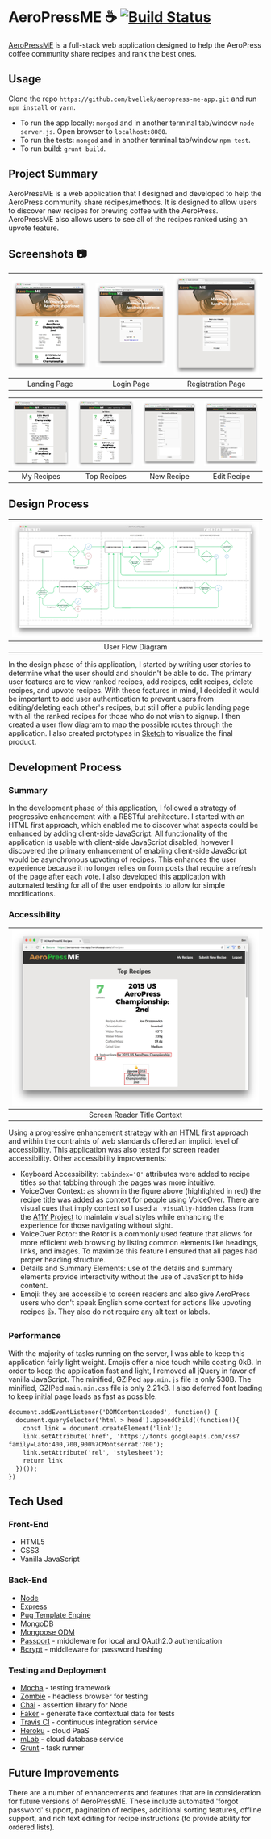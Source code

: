 # AeroPressME ☕️ [![Build Status](https://travis-ci.org/bvellek/aeropress-me-app.svg?branch=master)](https://travis-ci.org/bvellek/aeropress-me-app)

[AeroPressME](https://aeropress-me-app.herokuapp.com) is a full-stack web application designed to help the AeroPress coffee community share recipes and rank the best ones.


## Usage

Clone the repo `https://github.com/bvellek/aeropress-me-app.git` and run `npm install` or `yarn`.

- To run the app locally: `mongod` and in another terminal tab/window `node server.js`. Open browser to `localhost:8080`.
- To run the tests: `mongod` and in another terminal tab/window `npm test`.
- To run build: `grunt build`.


## Project Summary

AeroPressME is a web application that I designed and developed to help the AeroPress community share recipes/methods. It is designed to allow users to discover new recipes for brewing coffee with the AeroPress. AeroPressME also allows users to see all of the recipes ranked using an upvote feature.

## Screenshots 📷

| <img alt="Landing Page" src="https://github.com/bvellek/aeropress-me-app/blob/master/public/img/design/screen-desk-landing.jpg?raw=true" width="350"> | <img alt="Login Page" src="https://github.com/bvellek/aeropress-me-app/blob/master/public/img/design/screen-desk-login.jpg?raw=true" width="350"> | <img alt="Registration Page" src="https://github.com/bvellek/aeropress-me-app/blob/master/public/img/design/screen-desk-registration.jpg?raw=true" width="350"> |
|:---:|:---:|:---:|
| Landing Page | Login Page | Registration Page |


| <img alt="My Recipes Page" src="https://github.com/bvellek/aeropress-me-app/blob/master/public/img/design/screen-desk-myrecipes.jpg?raw=true" width="350"> | <img alt="All Recipes Page" src="https://github.com/bvellek/aeropress-me-app/blob/master/public/img/design/screen-desk-allrecipes.jpg?raw=true" width="350"> | <img alt="New Recipe Page" src="https://github.com/bvellek/aeropress-me-app/blob/master/public/img/design/screen-desk-newrecipe.jpg?raw=true" width="350"> | <img alt="Edit Recipe Page" src="https://github.com/bvellek/aeropress-me-app/blob/master/public/img/design/screen-desk-edit.jpg?raw=true" width="350"> |
|:---:|:---:|:---:|:---:|
| My Recipes | Top Recipes | New Recipe | Edit Recipe |


## Design Process
| ![User Flow Diagram](https://github.com/bvellek/aeropress-me-app/blob/master/public/img/design/UserFlow.jpg?raw=true) |
|:---:|
| User Flow Diagram |

In the design phase of this application, I started by writing user stories to determine what the user should and shouldn't be able to do. The primary user features are to view ranked recipes, add recipes, edit recipes, delete recipes, and upvote recipes. With these features in mind, I decided it would be important to add user authentication to prevent users from editing/deleting each other's recipes, but still offer a public landing page with all the ranked recipes for those who do not wish to signup. I then created a user flow diagram to map the possible routes through the application. I also created prototypes in [Sketch](https://www.sketchapp.com/) to visualize the final product.


## Development Process

### Summary

In the development phase of this application, I followed a strategy of progressive enhancement with a RESTful architecture. I started with an HTML first approach, which enabled me to discover what aspects could be enhanced by adding client-side JavaScript. All functionality of the application is usable with client-side JavaScript disabled, however I discovered the primary enhancement of enabling client-side JavaScript would be asynchronous upvoting of recipes. This enhances the user experience because it no longer relies on form posts that require a refresh of the page after each vote. I also developed this application with automated testing for all of the user endpoints to allow for simple modifications.

### Accessibility

| ![Screen Reader Accessibility](https://github.com/bvellek/aeropress-me-app/blob/master/public/img/design/screen-desk-voice.jpg?raw=true) |
|:---:|
| Screen Reader Title Context |

Using a progressive enhancement strategy with an HTML first approach and within the contraints of web standards offered an implicit level of accessibility. This application was also tested for screen reader accessibility. Other accessibility improvements:

- Keyboard Accessibility: `tabindex='0'` attributes were added to recipe titles so that tabbing through the pages was more intuitive.
- VoiceOver Context: as shown in the figure above (highlighted in red) the recipe title was added as context for people using VoiceOver. There are visual cues that imply context so I used a `.visually-hidden` class from the [A11Y Project](http://a11yproject.com/posts/how-to-hide-content/) to maintain visual styles while enhancing the experience for those navigating without sight.
- VoiceOver Rotor: the Rotor is a commonly used feature that allows for more efficient web browsing by listing common elements like headings, links, and images. To maximize this feature I ensured that all pages had proper heading structure.
- Details and Summary Elements: use of the details and summary elements provide interactivity without the use of JavaScript to hide content.
- Emoji: they are accessible to screen readers and also give AeroPress users who don't speak English some context for actions like upvoting recipes 👍. They also do not require any alt text or labels.


### Performance
With the majority of tasks running on the server, I was able to keep this application fairly light weight. Emojis offer a nice touch while costing 0kB. In order to keep the application fast and light, I removed all jQuery in favor of vanilla JavaScript. The minified, GZIPed `app.min.js` file is only 530B. The minified, GZIPed `main.min.css` file is only 2.21kB.  I also deferred font loading to keep initial page loads as fast as possible.
```
document.addEventListener('DOMContentLoaded', function() {
  document.querySelector('html > head').appendChild((function(){
    const link = document.createElement('link');
    link.setAttribute('href', 'https://fonts.googleapis.com/css?family=Lato:400,700,900%7CMontserrat:700');
    link.setAttribute('rel', 'stylesheet');
    return link
  })());
})
```



## Tech Used

### Front-End

 - HTML5
 - CSS3
 - Vanilla JavaScript

### Back-End

 - [Node](https://nodejs.org)
 - [Express](https://expressjs.com/)
 - [Pug Template Engine](https://pugjs.org)
 - [MongoDB](https://www.mongodb.com/)
 - [Mongoose ODM](http://mongoosejs.com/)
 - [Passport](http://passportjs.org/) - middleware for local and OAuth2.0 authentication
 - [Bcrypt](https://www.npmjs.com/package/bcrypt) - middleware for password hashing

### Testing and Deployment
 - [Mocha](https://mochajs.org/) - testing framework
 - [Zombie](http://zombie.js.org/) - headless browser for testing
 - [Chai](http://chaijs.com/) - assertion library for Node
 - [Faker](https://www.npmjs.com/package/Faker) - generate fake contextual data for tests
 - [Travis CI](https://travis-ci.org/) - continuous integration service
 - [Heroku](https://www.heroku.com/) - cloud PaaS
 - [mLab](https://mlab.com/) - cloud database service
 - [Grunt](http://gruntjs.com/) - task runner


## Future Improvements
There are a number of enhancements and features that are in consideration for future versions of AeroPressME. These include automated 'forgot password' support, pagination of recipes, additional sorting features, offline support, and rich text editing for recipe instructions (to provide ability for ordered lists).
